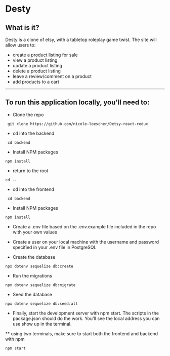 # Desty
## What is it?
 Desty is a clone of etsy, with a tabletop roleplay game twist. The site will allow users to:
* create a product listing for sale
* view a product listing
* update a product listing
* delete a product listing
* leave a review/comment on a product
* add products to a cart
***
## To run this application locally, you'll need to:

* Clone the repo

``` git clone https://github.com/nicole-loescher/Detsy-react-redux```
* cd into the backend

``` cd backend```

* Install NPM packages

```npm install```

* return to the root

``` cd .. ```

* cd into the frontend

``` cd backend```

* Install NPM packages

```npm install```

* Create a .env file based on the .env.example file included in the repo with your own values

* Create a user on your local machine with the username and password specified in your .env file in PostgreSQL

* Create the database

```npx dotenv sequelize db:create```

* Run the migrations

```npx dotenv sequelize db:migrate```

* Seed the database

```npx dotenv sequelize db:seed:all```

* Finally, start the development server with npm start. The scripts in the package.json should do the work. You'll see the local address you can use show up in the terminal.

** using two terminals, make sure to start both the frontend and backend with npm 

```npm start```



